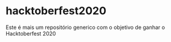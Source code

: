 # hacktoberfest2020
Este é mais um repositório generico com o objetivo de ganhar o Hacktoberfest 2020
